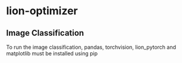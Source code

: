 # lion-optimizer

## Image Classification
To run the image classification, pandas, torchvision, lion_pytorch and matplotlib must be installed using pip
